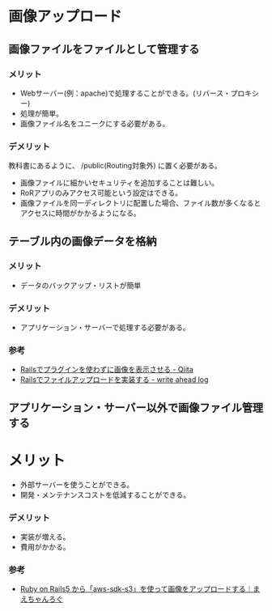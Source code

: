 # 画像アップロード

## 画像ファイルをファイルとして管理する

### メリット

* Webサーバー(例：apache)で処理することができる。(リバース・プロキシー)
* 処理が簡単。
* 画像ファイル名をユニークにする必要がある。

### デメリット

教科書にあるように、
    /public(Routing対象外)
に置く必要がある。

* 画像ファイルに細かいセキュリティを追加することは難しい。
* RoRアプリのみアクセス可能という設定はできる。
* 画像ファイルを同一ディレクトリに配置した場合、ファイル数が多くなるとアクセスに時間がかかるようになる。

## テーブル内の画像データを格納

### メリット

* データのバックアップ・リストが簡単

### デメリット

* アプリケーション・サーバーで処理する必要がある。

### 参考

* [Railsでプラグインを使わずに画像を表示させる \- Qiita](https://qiita.com/maru_katy/items/ea820e52caff9a872a5f)
* [Railsでファイルアップロードを実装する \- write ahead log](https://twinbird-htn.hatenablog.com/entry/2018/05/20/064517)

## アプリケーション・サーバー以外で画像ファイル管理する

# メリット

* 外部サーバーを使うことができる。
* 開発・メンテナンスコストを低減することができる。

### デメリット

* 実装が増える。
* 費用がかかる。

### 参考

* [Ruby on Rails5 から「aws\-sdk\-s3」を使って画像をアップロードする｜まえちゃんろぐ](https://blog.seiyamaeda.com/12645)